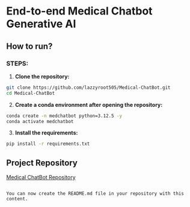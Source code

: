 # End-to-end Medical Chatbot Generative AI

## How to run?

### STEPS:

1. **Clone the repository:**

```bash
git clone https://github.com/lazzyroot505/Medical-ChatBot.git
cd Medical-ChatBot
```

2. **Create a conda environment after opening the repository:**

```bash
conda create -n medchatbot python=3.12.5 -y
conda activate medchatbot
```

3. **Install the requirements:**

```bash
pip install -r requirements.txt
```

## Project Repository

[Medical ChatBot Repository](https://github.com/lazzyroot505/Medical-ChatBot)
```

You can now create the README.md file in your repository with this content.
